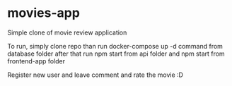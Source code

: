# movies-app

Simple clone of movie review application 

To run, simply clone repo than run docker-compose up -d command from database folder 
after that run npm start from api folder and npm start from frontend-app folder

Register new user and leave comment and rate the movie :D
